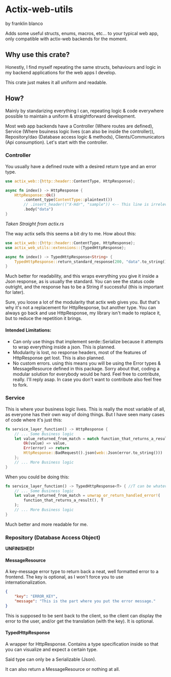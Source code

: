 # Actix-web-utils

by franklin blanco

Adds some useful structs, enums, macros, etc... to your typical web app, only compatible with actix-web backends for the moment.

## Why use this crate?

Honestly, I find myself repeating the same structs, behaviours and logic in my backend applications for the web apps I develop.

This crate just makes it all uniform and readable.

## How?

Mainly by standarizing everything I can, repeating logic & code everywhere possible to maintain a uniform & straightforward development.

Most web app backends have a Controller (Where routes are defined), Service (Where bsuiness logic lives (can also be inside the controller)), Repository/dao (Database access logic & methods), Clients/Communicators (Api consumption). Let's start with the controller.

### Controller

You usually have a defined route with a desired return type and an error type. 


```rust
use actix_web::{http::header::ContentType, HttpResponse};

async fn index() -> HttpResponse {
    HttpResponse::Ok()
        .content_type(ContentType::plaintext())
        // .insert_header(("X-Hdr", "sample")) <-- This line is irrelevant for this example
        .body("data")
}
```
*Taken Straight from actix.rs*

The way actix sells this seems a bit dry to me. How about this:

```rust
use actix_web::{http::header::ContentType, HttpResponse};
use actix_web_utils::extensions::{TypedHttpResponse};

async fn index() -> TypedHttpResponse<String> {
    TypedHttpResponse::return_standard_response(200, "data".to_string())
}
```

Much better for readability, and this wraps everything you give it inside a Json response, as is usually the standard. You can see the status code outright, and the response has to be a String if successful (this is important for later). 

Sure, you loose a lot of the modularity that actix web gives you. But that's why it's not a replacement for HttpResponse, but another type. You can always go back and use HttpResponse, my library isn't made to replace it, but to reduce the repetition it brings.

#### Intended Limitations: 
- Can only use things that implement serde::Serialize because it attempts to wrap everything inside a json. This is planned.
- Modularity is lost, no response headers, most of the features of HttpResponse get lost. This is also planned.
- No custom errors. using this means you will be using the Error types & MessageResource defined in this package. Sorry about that, coding a modular solution for everybody would be hard. Feel free to contribute, really. I'll reply asap. In case you don't want to contribute also feel free to fork.

### Service 
This is where your business logic lives. This is really the most variable of all, as everyone has their own way of doing things. But I have seen many cases of code where it's just this:

```rust
fn service_layer_function() -> HttpResponse {
	// ... Some Business logic
	let value_returned_from_match = match function_that_returns_a_result() {
		Ok(value) => value,
		Err(error) => return 
		HttpResponse::BadRequest().json(web::Json(error.to_string()))
	};
	// ... More Business logic
}
```

When you could be doing this: 

```rust
fn service_layer_function() -> TypedHttpResponse<T> { //T can be whatever you want
	// ... Some Business logic
	let value_returned_from_match = unwrap_or_return_handled_error!(
		function_that_returns_a_result(), T
	);
	// ... More Business logic
}
```

Much better and more readable for me.

### Repository (Database Access Object)
**UNFINISHED!**

#### MessageResource

A key-message error type to return back a neat, well formatted error to a frontend. The key is optional, as I won't force you to use internationalization.

```json
{
	"key": "ERROR_KEY",
	"message": "This is the part where you put the error message."
}
```

This is supposed to be sent back to the client, so the client can display the error to the user, and/or get the translation (with the key). It is optional.

#### TypedHttpResponse

A wrapper for HttpResponse. Contains a type specification inside so that you can visualize and expect a certain type.

Said type can only be a Serializable (Json).

It can also return a MessageResource or nothing at all.